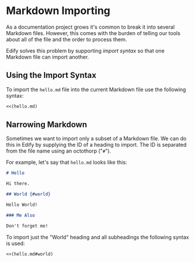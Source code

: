 # Markdown Importing

As a documentation project grows it's common to break it into several
Markdown files.  However, this comes with the burden of telling our
tools about all of the file and the order to process them.

Edify solves this problem by supporting *import syntax* so that one
Markdown file can import another.

## Using the Import Syntax

To import the `hello.md` file into the current Markdown file use the
following syntax:

```markdown
<<(hello.md)
```

## Narrowing Markdown

Sometimes we want to import only a subset of a Markdown file.  We can
do this in Edify by supplying the ID of a heading to import.  The ID
is separated from the file name using an octothorp ("`#`").

For example, let's say that `hello.md` looks like this:

```markdown
# Hello

Hi there.

## World {#world}

Hello World!

### Me Also

Don't forget me!
```

To import just the "World" heading and all subheadings the following
syntax is used:

```markdown
<<(hello.md#world)
```
